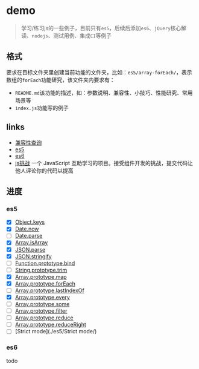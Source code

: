 # demo

> 学习/练习js的一些例子，目前只有`es5`，后续后添加`es6`、`jQuery`核心解读、`nodejs`、测试用例、集成`CI`等例子

## 格式

要求在目标文件夹里创建当前功能的文件夹，比如：`es5/array-forEach/`，表示数组的`forEach`功能研究，该文件夹内要求有：

* `README.md`该功能的描述，如：参数说明、兼容性、小技巧、性能研究、常用场景等
* `index.js`功能写的例子

## links

* [兼容性查询](http://caniuse.com/)
* [es5](http://kangax.github.io/compat-table/es5/)
* [es6](http://kangax.github.io/compat-table/es6/)
* [js挑战](https://github.com/nimojs/learn-js)  一个 JavaScript 互助学习的项目。接受组件开发的挑战，提交代码让他人评论你的代码以提高

## 进度

### es5

- [x] [Object.keys](./es5/Object.keys/)
- [x] [Date.now](./es5/Date.now/)
- [ ] [Date.parse](./es5/Date.parse/)
- [x] [Array.isArray](./es5/Array.isArray/)
- [x] [JSON.parse](./es5/JSON.parse/)
- [x] [JSON.stringify](./es5/JSON.stringify/)
- [ ] [Function.prototype.bind](./es5/Function.prototype.bind/)
- [ ] [String.prototype.trim](./es5/String.prototype.trim/)
- [x] [Array.prototype.map](./es5/Array.prototype.map/)
- [x] [Array.prototype.forEach](./es5/Array.prototype.forEach/)
- [ ] [Array.prototype.lastIndexOf](./es5/Array.prototype.lastIndexOf/)
- [x] [Array.prototype.every](./es5/Array.prototype.every/)
- [ ] [Array.prototype.some](./es5/Array.prototype.some/)
- [ ] [Array.prototype.filter](./es5/Array.prototype.filter/)
- [ ] [Array.prototype.reduce](./es5/Array.prototype.reduce/)
- [ ] [Array.prototype.reduceRight](./es5/Array.prototype.reduceRight/)
- [ ] [Strict mode](./es5/Strict mode/)

### es6

todo
